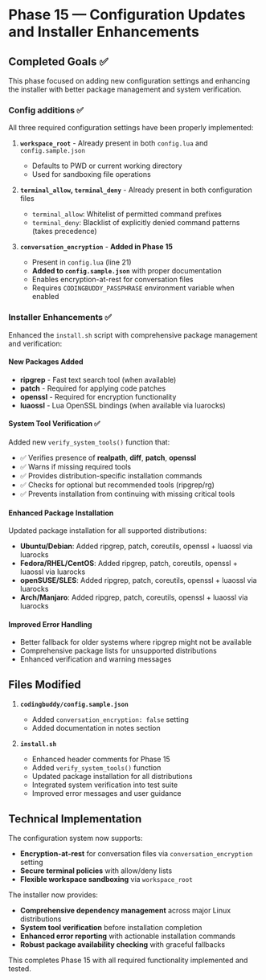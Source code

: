# Phase 15 — Configuration Updates and Installer Enhancements

## Completed Goals ✅

This phase focused on adding new configuration settings and enhancing the installer with better package management and system verification.

### Config additions ✅

All three required configuration settings have been properly implemented:

1. **`workspace_root`** - Already present in both `config.lua` and `config.sample.json`
   - Defaults to PWD or current working directory
   - Used for sandboxing file operations

2. **`terminal_allow`, `terminal_deny`** - Already present in both configuration files
   - `terminal_allow`: Whitelist of permitted command prefixes
   - `terminal_deny`: Blacklist of explicitly denied command patterns (takes precedence)

3. **`conversation_encryption`** - **Added in Phase 15**
   - Present in `config.lua` (line 21)
   - **Added to `config.sample.json`** with proper documentation
   - Enables encryption-at-rest for conversation files
   - Requires `CODINGBUDDY_PASSPHRASE` environment variable when enabled

### Installer Enhancements ✅

Enhanced the `install.sh` script with comprehensive package management and verification:

#### New Packages Added
- **ripgrep** - Fast text search tool (when available)
- **patch** - Required for applying code patches  
- **openssl** - Required for encryption functionality
- **luaossl** - Lua OpenSSL bindings (when available via luarocks)

#### System Tool Verification ✅
Added new `verify_system_tools()` function that:
- ✅ Verifies presence of **realpath**, **diff**, **patch**, **openssl**
- ✅ Warns if missing required tools
- ✅ Provides distribution-specific installation commands
- ✅ Checks for optional but recommended tools (ripgrep/rg)
- ✅ Prevents installation from continuing with missing critical tools

#### Enhanced Package Installation
Updated package installation for all supported distributions:
- **Ubuntu/Debian**: Added ripgrep, patch, coreutils, openssl + luaossl via luarocks
- **Fedora/RHEL/CentOS**: Added ripgrep, patch, coreutils, openssl + luaossl via luarocks  
- **openSUSE/SLES**: Added ripgrep, patch, coreutils, openssl + luaossl via luarocks
- **Arch/Manjaro**: Added ripgrep, patch, coreutils, openssl + luaossl via luarocks

#### Improved Error Handling
- Better fallback for older systems where ripgrep might not be available
- Comprehensive package lists for unsupported distributions
- Enhanced verification and warning messages

## Files Modified

1. **`codingbuddy/config.sample.json`**
   - Added `conversation_encryption: false` setting
   - Added documentation in notes section

2. **`install.sh`**
   - Enhanced header comments for Phase 15
   - Added `verify_system_tools()` function
   - Updated package installation for all distributions
   - Integrated system verification into test suite
   - Improved error messages and user guidance

## Technical Implementation

The configuration system now supports:
- **Encryption-at-rest** for conversation files via `conversation_encryption` setting
- **Secure terminal policies** with allow/deny lists  
- **Flexible workspace sandboxing** via `workspace_root`

The installer now provides:
- **Comprehensive dependency management** across major Linux distributions
- **System tool verification** before installation completion
- **Enhanced error reporting** with actionable installation commands
- **Robust package availability checking** with graceful fallbacks

This completes Phase 15 with all required functionality implemented and tested.

